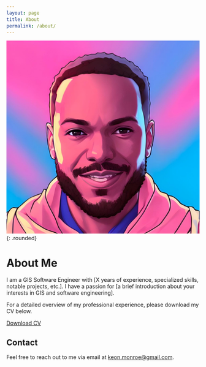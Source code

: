 ```yaml
---
layout: page
title: About
permalink: /about/
---
```


![Your Name](/assets/avy.jpg){: .rounded} <!-- This uses a custom CSS class to make the image round -->

# About Me

I am a GIS Software Engineer with [X years of experience, specialized skills, notable projects, etc.]. I have a passion for [a brief introduction about your interests in GIS and software engineering].

For a detailed overview of my professional experience, please download my CV below.

[Download CV](/assets/example_cv.pdf) <!-- Link to your CV file uploaded in the assets directory -->

## Contact

Feel free to reach out to me via email at [keon.monroe@gmail.com](mailto:keon.monroe@gmail.com).
